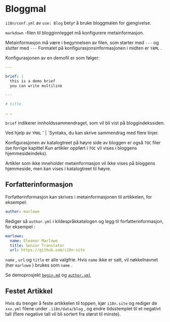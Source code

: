 # Bloggmal

`i18n/conf.yml` av `use: Blog` betyr å bruke bloggmalen for gjengivelse.

`markdown` -filen til blogginnlegget må konfigurere metainformasjon.

Metainformasjon må være i begynnelsen av filen, som starter med `---` og slutter med `---` Formatet på konfigurasjonsinformasjonen i midten er `YAML` .

Konfigurasjonen av en demofil er som følger:

```yml
---

brief: |
  this is a demo brief
  you can write multiline

---

# title

… …
```

`brief` indikerer innholdssammendraget, som vil bli vist på bloggindekssiden.

Ved hjelp av `YMAL` ' | `Syntaks, du kan skrive sammendrag med flere linjer.

Konfigurasjonen av katalogtreet på høyre side av bloggen er også `TOC` filer (se forrige kapittel Kun artikler oppført i `TOC` vil vises i bloggens hjemmesideindeks).

Artikler som ikke inneholder metainformasjon vil ikke vises på bloggens hjemmeside, men kan vises i katalogtreet til høyre.

## Forfatterinformasjon

Forfatterinformasjon kan skrives i metainformasjonen til artikkelen, for eksempel:

```yml
author: marlowe
```

Rediger så `author.yml` i kildespråkkatalogen og legg til forfatterinformasjon, for eksempel :

```yml
marlowe:
  name: Eleanor Marlowe
  title: Senior Translator
  url: https://github.com/i18n-site
```

`name` , `url` og `title` er alle valgfrie. Hvis `name` ikke er satt, vil nøkkelnavnet (her `marlowe` ) brukes som `name` .

Se demoprosjekt [`begin.md`](https://github.com/i18n-site/demo.i18n.site/blob/main/en/blog/news/begin.md?plain=1) og [`author.yml`](https://github.com/i18n-site/demo.i18n.site/blob/main/en/author.yml)

## Festet Artikkel

Hvis du trenger å feste artikkelen til toppen, kjør `i18n.site` og rediger de `xxx.yml` filene under `.i18n/data/blog` , og endre tidsstemplet til et negativt tall (flere negative tall vil bli sortert fra størst til minste).